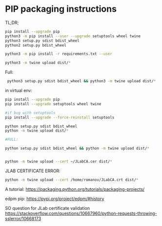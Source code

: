 # PIP packaging instructions
TL;DR;   

```bash
pip install --upgrade pip
python3 -m pip install --user --upgrade setuptools wheel twine
python3 setup.py sdist bdist_wheel
python2 setup.py bdist_wheel

python3 -m pip install -r requirements.txt --user

python3 -m twine upload dist/*

```

Full:
```bash
 python3 setup.py sdist bdist_wheel && python3 -m twine upload dist/*
```

in virtual env:
```bash
pip install --upgrade pip
pip install --upgrade setuptools wheel twine

#if bug with setuptools
pip install --upgrade --force-reinstall setuptools

python setup.py sdist bdist_wheel
python -m twine upload dist/*

#FULL:

python setup.py sdist bdist_wheel && python -m twine upload dist/*


python -m twine upload --cert ~/JLabCA.cer dist/*

```

JLAB CERTIFICATE ERROR:

```bash
python -m twine upload --cert /home/romanov/JLabCA.crt dist/*
```


A tutorial:
https://packaging.python.org/tutorials/packaging-projects/

edpm pip: https://pypi.org/project/edpm/#history

SO question for JLab certificate validation
https://stackoverflow.com/questions/10667960/python-requests-throwing-sslerror/10668173



